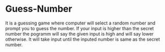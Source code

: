 # Guess-Number

It is a guessing game where computer will select a random number and prompt you to guess the number. 
If your input is higher than the secret number the pogramm will say the given input is high and will say lower otherwise. 
It will take input until the inputed number is same as the secret number.
